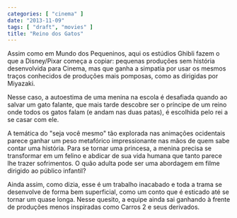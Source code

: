 ```yaml
---
categories: [ "cinema" ]
date: "2013-11-09"
tags: [ "draft", "movies" ]
title: "Reino dos Gatos"
---
```

Assim como em Mundo dos Pequeninos, aqui os estúdios Ghibli fazem o
que a Disney/Pixar começa a copiar: pequenas produções sem história
desenvolvida para Cinema, mas que ganha a simpatia por usar os mesmos
traços conhecidos de produções mais pomposas, como as dirigidas por
Miyazaki.

Nesse caso, a autoestima de uma menina na escola é desafiada quando ao
salvar um gato falante, que mais tarde descobre ser o príncipe de um
reino onde todos os gatos falam (e andam nas duas patas), é escolhida
pelo rei a se casar com ele.

A temática do "seja você mesmo" tão explorada nas animações
ocidentais parece ganhar um peso metafórico impressionante nas mãos
de quem sabe contar uma história. Para se tornar uma princesa, a menina
precisa se transformar em um felino e abdicar de sua vida humana que tanto
parece lhe trazer sofrimentos. O quão adulta pode ser uma abordagem em
filme dirigido ao público infantil?

Ainda assim, como dizia, esse é um trabalho inacabado e toda a trama se
desenvolve de forma bem superficial, como um conto que é esticado até
se tornar um quase longa. Nesse quesito, a equipe ainda sai ganhando à
frente de produções menos inspiradas como Carros 2 e seus derivados.

